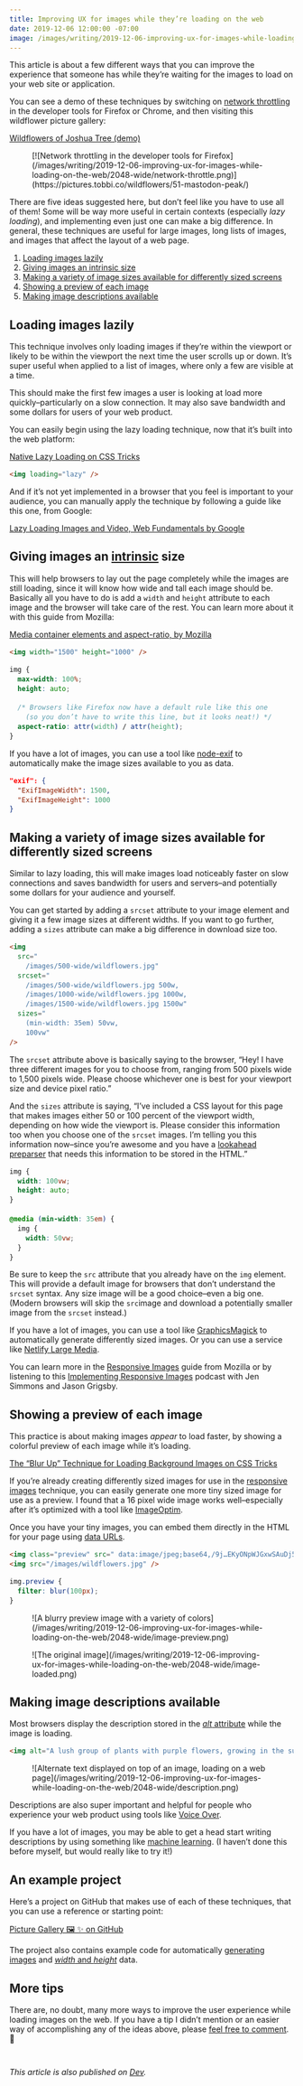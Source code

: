 ```yaml
---
title: Improving UX for images while they’re loading on the web
date: 2019-12-06 12:00:00 -07:00
image: /images/writing/2019-12-06-improving-ux-for-images-while-loading-on-the-web/2048-wide/wildflowers.jpg
---
```


This article is about a few different ways that you can improve the experience that someone has while they’re waiting for the images to load on your web site or application.

You can see a demo of these techniques by switching on [network throttling](https://developer.mozilla.org/en-US/docs/Tools/Network_Monitor/Throttling) in the developer tools for Firefox or Chrome, and then visiting this wildflower picture gallery:

[Wildflowers of Joshua Tree (demo)](https://pictures.tobbi.co/wildflowers/)

<figure markdown="1">
[![Network throttling in the developer tools for Firefox](/images/writing/2019-12-06-improving-ux-for-images-while-loading-on-the-web/2048-wide/network-throttle.png)](https://pictures.tobbi.co/wildflowers/51-mastodon-peak/)
</figure>

There are five ideas suggested here, but don’t feel like you have to use all of them! Some will be way more useful in certain contexts (especially _lazy loading_), and implementing even just one can make a big difference. In general, these techniques are useful for large images, long lists of images, and images that affect the layout of a web page.

1. [Loading images lazily](#lazy-loading)
2. [Giving images an intrinsic size](#intrinsic-sizing)
3. [Making a variety of image sizes available for differently sized screens](#responsive-images)
4. [Showing a preview of each image](#image-preview)
5. [Making image descriptions available](#image-description)

<h2 id="lazy-loading">Loading images lazily</h2>

This technique involves only loading images if they’re within the viewport or likely to be within the viewport the next time the user scrolls up or down. It’s super useful when applied to a list of images, where only a few are visible at a time.

This should make the first few images a user is looking at load more quickly–particularly on a slow connection. It may also save bandwidth and some dollars for users of your web product.

You can easily begin using the lazy loading technique, now that it’s built into the web platform:

[Native Lazy Loading on CSS Tricks](https://css-tricks.com/native-lazy-loading/)

```html
<img loading="lazy" />
```

And if it’s not yet implemented in a browser that you feel is important to your audience, you can manually apply the technique by following a guide like this one, from Google:

[Lazy Loading Images and Video, Web Fundamentals by Google](https://developers.google.com/web/fundamentals/performance/lazy-loading-guidance/images-and-video/)

<h2 id="intrinsic-sizing">Giving images an <a href="https://twitter.com/jensimmons/status/980980521848127488">intrinsic</a> size</h2>

This will help browsers to lay out the page completely while the images are still loading, since it will know how wide and tall each image should be. Basically all you have to do is add a `width` and `height` attribute to each image and the browser will take care of the rest. You can learn more about it with this guide from Mozilla:

[Media container elements and aspect-ratio, by Mozilla](https://developer.mozilla.org/en-US/docs/Web/Media/images/aspect_ratio_mapping)

```html
<img width="1500" height="1000" />
```

```css
img {
  max-width: 100%;
  height: auto;

  /* Browsers like Firefox now have a default rule like this one
    (so you don’t have to write this line, but it looks neat!) */
  aspect-ratio: attr(width) / attr(height); 
}
```

If you have a lot of images, you can use a tool like [node-exif](https://www.npmjs.com/package/exif) to automatically make the image sizes available to you as data.

```json
"exif": {
  "ExifImageWidth": 1500,
  "ExifImageHeight": 1000
}
```

<h2 id="responsive-images">Making a variety of image sizes available for differently sized screens</h2>

Similar to lazy loading, this will make images load noticeably faster on slow connections and saves bandwidth for users and servers–and potentially some dollars for your audience and yourself.

You can get started by adding a `srcset` attribute to your image element and giving it a few image sizes at different widths. If you want to go further, adding a `sizes` attribute can make a big difference in download size too.

```html
<img
  src="
    /images/500-wide/wildflowers.jpg"
  srcset="
    /images/500-wide/wildflowers.jpg 500w,
    /images/1000-wide/wildflowers.jpg 1000w,
    /images/1500-wide/wildflowers.jpg 1500w"
  sizes="
    (min-width: 35em) 50vw,
    100vw"
/>
```

The `srcset` attribute above is basically saying to the browser, “Hey! I have three different images for you to choose from, ranging from 500 pixels wide to 1,500 pixels wide. Please choose whichever one is best for your viewport size and device pixel ratio.”

And the `sizes` attribute is saying, “I’ve included a CSS layout for this page that makes images either 50 or 100 percent of the viewport width, depending on how wide the viewport is. Please consider this information too when you choose one of the `srcset` images. I’m telling you this information now–since you’re awesome and you have a [lookahead preparser](https://cloudfour.com/thinks/the-real-conflict-behind-picture-and-srcset/) that needs this information to be stored in the HTML.”

```css
img {
  width: 100vw;
  height: auto;
}

@media (min-width: 35em) {
  img {
    width: 50vw;
  }
}
```

Be sure to keep the `src` attribute that you already have on the `img` element. This will provide a default image for browsers that don’t understand the `srcset` syntax. Any size image will be a good choice–even a big one. (Modern browsers will skip the `src`image and download a potentially smaller image from the `srcset` instead.)

If you have a lot of images, you can use a tool like [GraphicsMagick](https://github.com/topics/graphicsmagick) to automatically generate differently sized images. Or you can use a service like [Netlify Large Media](https://www.netlify.com/products/large-media/).

You can learn more in the [Responsive Images](https://developer.mozilla.org/en-US/docs/Learn/HTML/Multimedia_and_embedding/Responsive_images) guide from Mozilla or by listening to this [Implementing Responsive Images](https://thewebahead.net/99) podcast with Jen Simmons and Jason Grigsby.

<h2 id="image-preview">Showing a preview of each image</h2>

This practice is about making images _appear_ to load faster, by showing a colorful preview of each image while it’s loading.

[The “Blur Up” Technique for Loading Background Images on CSS Tricks](https://css-tricks.com/the-blur-up-technique-for-loading-background-images/)

If you’re already creating differently sized images for use in the [responsive images](https://developer.mozilla.org/en-US/docs/Learn/HTML/Multimedia_and_embedding/Responsive_images) technique, you can easily generate one more tiny sized image for use as a preview. I found that a 16 pixel wide image works well–especially after it’s optimized with a tool like [ImageOptim](https://imageoptim.com).

Once you have your tiny images, you can embed them directly in the HTML for your page using [data URLs](https://developer.mozilla.org/en-US/docs/Web/HTTP/Basics_of_HTTP/Data_URIs).


```html
<img class="preview" src=" data:image/jpeg;base64,/9j…EKyONpWJGxwSAuDj5qPEXQxv/9k=" />
<img src="/images/wildflowers.jpg" />
```

```css
img.preview {
  filter: blur(100px);
}
```

<figure markdown="1">
![A blurry preview image with a variety of colors](/images/writing/2019-12-06-improving-ux-for-images-while-loading-on-the-web/2048-wide/image-preview.png)
</figure>

<figure markdown="1">
![The original image](/images/writing/2019-12-06-improving-ux-for-images-while-loading-on-the-web/2048-wide/image-loaded.png)
</figure>

<h2 id="image-description">Making image descriptions available</h2>

Most browsers display the description stored in the [_alt_ attribute](https://developer.mozilla.org/en-US/docs/Web/HTML/Element/Img) while the image is loading.

```html
<img alt="A lush group of plants with purple flowers, growing in the sunshine" />
```

<figure markdown="1">
![Alternate text displayed on top of an image, loading on a web page](/images/writing/2019-12-06-improving-ux-for-images-while-loading-on-the-web/2048-wide/description.png)
</figure>

Descriptions are also super important and helpful for people who experience your web product using tools like [Voice Over](http://www.apple.com/accessibility/voiceover/).

If you have a lot of images, you may be able to get a head start writing descriptions by using something like [machine learning](https://stackoverflow.com/questions/44929055/generate-meaningful-image-description-based-on-image-labels). (I haven’t done this before myself, but would really like to try it!)

## An example project

Here’s a project on GitHub that makes use of each of these techniques, that you can use a reference or starting point:

[Picture Gallery 🖼 ✨ on GitHub](https://github.com/jimthoburn/picture-gallery)

The project also contains example code for automatically [generating images](https://github.com/jimthoburn/picture-gallery/blob/master/create/images.js) and [_width_ and _height_](https://github.com/jimthoburn/picture-gallery/blob/master/create/albums.js) data.

## More tips

There are, no doubt, many more ways to improve the user experience while loading images on the web. If you have a tip I didn’t mention or an easier way of accomplishing any of the ideas above, please [feel free to comment](https://dev.to/jimthoburn/how-to-improve-ux-for-images-while-they-re-loading-on-the-web-3b12#comments). 🙂

<div style="margin-top: 3em"></div>

_This article is also published on [Dev](https://dev.to/jimthoburn/how-to-improve-ux-for-images-while-they-re-loading-on-the-web-3b12)._
